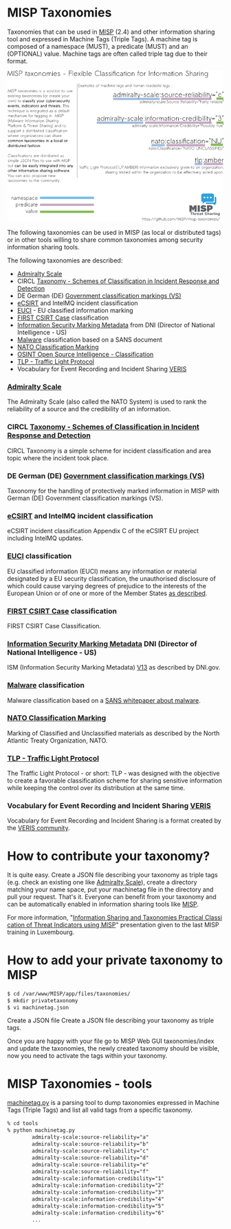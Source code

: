 # MISP Taxonomies

Taxonomies that can be used in [MISP](https://github.com/MISP/MISP) (2.4) and other information sharing tool and expressed in Machine Tags (Triple Tags). A machine tag is composed of a namespace (MUST), a predicate (MUST) and an (OPTIONAL) value. Machine tags are often called triple tag due to their format.

![Overview of the MISP taxonomies](tools/docs/images/taxonomy-explanation.png)

The following taxonomies can be used in MISP (as local or distributed tags) or in other tools willing to share common taxonomies among security information sharing tools.

The following taxonomies are described:

- [Admiralty Scale](./admiralty-scale)
- CIRCL [Taxonomy - Schemes of Classification in Incident Response and Detection](./circl)
- DE German (DE) [Government classification markings (VS)](./de-vs)
- [eCSIRT](./ecsirt) and IntelMQ incident classification
- [EUCI](./euci) - EU classified information marking
- [FIRST CSIRT Case](./first_csirt_case_classification) classification
- [Information Security Marking Metadata](./dni-ism) from DNI (Director of National Intelligence - US)
- [Malware](./malware) classification based on a SANS document
- [NATO Classification Marking](./nato)
- [OSINT Open Source Intelligence - Classification](./osint)
- [TLP - Traffic Light Protocol](./tlp)
- Vocabulary for Event Recording and Incident Sharing [VERIS](./veris)

### [Admiralty Scale](./admiralty-scale)

The Admiralty Scale (also called the NATO System) is used to rank the reliability of a source and the credibility of an information.

### CIRCL [Taxonomy - Schemes of Classification in Incident Response and Detection](./circl)

CIRCL Taxonomy is a simple scheme for incident classification and area topic where the incident took place.

### DE German (DE) [Government classification markings (VS)](./de-vs)

Taxonomy for the handling of protectively marked information in MISP with German (DE) Government classification markings (VS).

### [eCSIRT](./ecsirt) and IntelMQ incident classification

eCSIRT incident classification Appendix C of the eCSIRT EU project including IntelMQ updates.

### [EUCI](./euci) classification

EU classified information (EUCI) means any information or material designated by a EU security classification, the unauthorised disclosure of which could cause varying degrees of prejudice to the interests of the European Union or of one or more of the Member States [as described](http://eur-lex.europa.eu/legal-content/EN/TXT/PDF/?uri=CELEX:32013D0488&from=EN).

### [FIRST CSIRT Case](./first_csirt_case_classification) classification

FIRST CSIRT Case Classification.

### [Information Security Marking Metadata](./dni-ism) DNI (Director of National Intelligence - US)

ISM (Information Security Marking Metadata) [V13](http://www.dni.gov/index.php/about/organization/chief-information-officer/information-security-marking-metadata) as described by DNI.gov.

### [Malware](./malware) classification

Malware classification based on a [SANS whitepaper about malware](https://www.sans.org/reading-room/whitepapers/incident/malware-101-viruses-32848).

### [NATO Classification Marking](./nato)

Marking of Classified and Unclassified materials as described by the North Atlantic Treaty Organization, NATO.

### [TLP - Traffic Light Protocol](./tlp)

The Traffic Light Protocol - or short: TLP - was designed with the objective to create a favorable classification scheme for sharing sensitive information while keeping the control over its distribution at the same time.

### Vocabulary for Event Recording and Incident Sharing [VERIS](./veris)

Vocabulary for Event Recording and Incident Sharing is a format created by the [VERIS community](http://veriscommunity.net/).

# How to contribute your taxonomy?

It is quite easy. Create a JSON file describing your taxonomy as triple tags (e.g. check an existing one like [Admiralty Scale](./admiralty-scale)), create a directory matching your name space, put your machinetag file in the directory and pull your request. That's it. Everyone can benefit from your taxonomy and can be automatically enabled in information sharing tools like [MISP](https://www.github.com/MISP/MISP).

For more information, "[Information Sharing and Taxonomies Practical Classi cation of Threat Indicators using MISP](https://www.circl.lu/assets/files/misp-training/3.2-MISP-Taxonomy-Tagging.pdf)" presentation given to the last MISP training in Luxembourg.

# How to add your private taxonomy to MISP

~~~~shell
$ cd /var/www/MISP/app/files/taxonomies/
$ mkdir privatetaxonomy
$ vi machinetag.json
~~~~

Create a JSON file Create a JSON file describing your taxonomy as triple tags.

Once you are happy with your file go to MISP Web GUI taxonomies/index and update the taxonomies, the newly created taxonomy should be visible, now you need to activate the tags within your taxonomy.

# MISP Taxonomies - tools

[machinetag.py](./tools/machinetag.py) is a parsing tool to dump taxonomies expressed in Machine Tags (Triple Tags) and list all valid tags from a specific taxonomy.

~~~~shell
% cd tools
% python machinetag.py 
        admiralty-scale:source-reliability="a"
        admiralty-scale:source-reliability="b"
        admiralty-scale:source-reliability="c"
        admiralty-scale:source-reliability="d"
        admiralty-scale:source-reliability="e"
        admiralty-scale:source-reliability="f"
        admiralty-scale:information-credibility="1"
        admiralty-scale:information-credibility="2"
        admiralty-scale:information-credibility="3"
        admiralty-scale:information-credibility="4"
        admiralty-scale:information-credibility="5"
        admiralty-scale:information-credibility="6"
        ...
~~~~

